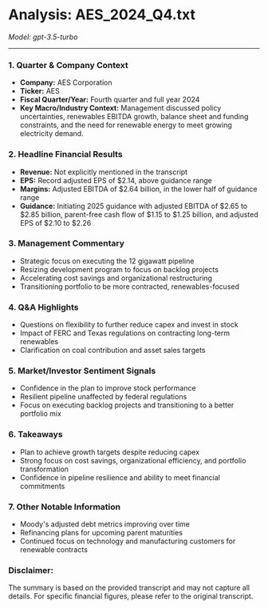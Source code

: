# Analysis: AES_2024_Q4.txt

*Model: gpt-3.5-turbo*

---

### 1. Quarter & Company Context
- **Company:** AES Corporation
- **Ticker:** AES
- **Fiscal Quarter/Year:** Fourth quarter and full year 2024
- **Key Macro/Industry Context:** Management discussed policy uncertainties, renewables EBITDA growth, balance sheet and funding constraints, and the need for renewable energy to meet growing electricity demand.

### 2. Headline Financial Results
- **Revenue:** Not explicitly mentioned in the transcript
- **EPS:** Record adjusted EPS of $2.14, above guidance range
- **Margins:** Adjusted EBITDA of $2.64 billion, in the lower half of guidance range
- **Guidance:** Initiating 2025 guidance with adjusted EBITDA of $2.65 to $2.85 billion, parent-free cash flow of $1.15 to $1.25 billion, and adjusted EPS of $2.10 to $2.26

### 3. Management Commentary
- Strategic focus on executing the 12 gigawatt pipeline
- Resizing development program to focus on backlog projects
- Accelerating cost savings and organizational restructuring
- Transitioning portfolio to be more contracted, renewables-focused

### 4. Q&A Highlights
- Questions on flexibility to further reduce capex and invest in stock
- Impact of FERC and Texas regulations on contracting long-term renewables
- Clarification on coal contribution and asset sales targets

### 5. Market/Investor Sentiment Signals
- Confidence in the plan to improve stock performance
- Resilient pipeline unaffected by federal regulations
- Focus on executing backlog projects and transitioning to a better portfolio mix

### 6. Takeaways
- Plan to achieve growth targets despite reducing capex
- Strong focus on cost savings, organizational efficiency, and portfolio transformation
- Confidence in pipeline resilience and ability to meet financial commitments

### 7. Other Notable Information
- Moody's adjusted debt metrics improving over time
- Refinancing plans for upcoming parent maturities
- Continued focus on technology and manufacturing customers for renewable contracts

### Disclaimer:
The summary is based on the provided transcript and may not capture all details. For specific financial figures, please refer to the original transcript.